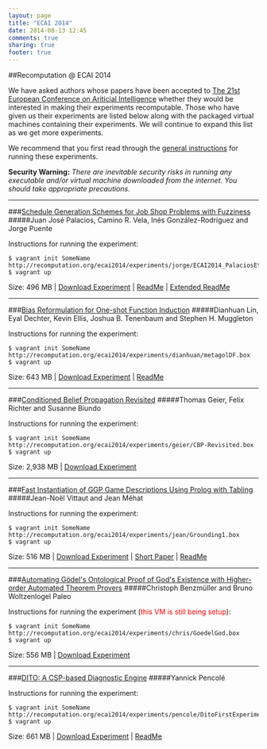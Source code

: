 ```yaml
---
layout: page
title: "ECAI 2014"
date: 2014-08-13 12:45
comments: true
sharing: true
footer: true
---
```


##Recomputation @ ECAI 2014

We have asked authors whose papers have been accepted to [The 21st European Conference on Ariticial Intelligence](http://www.ecai2014.org/) whether they would be interested in making their experiments recomputable. Those who have given us their experiments are listed below along with the packaged virtual machines containing their experiments. We will continue to expand this list as we get more experiments.

We recommend that you first read through the [general instructions](/ecai2014/instructions.html) for running these experiments.

**Security Warning:** *There are inevitable security risks in running any executable and/or virtual machine downloaded from the internet. You should take appropriate precautions.*

----
###[Schedule Generation Schemes for Job Shop Problems with Fuzziness](http://ebooks.iospress.nl/volumearticle/37021)
#####Juan Jos&eacute; Palacios, Camino R. Vela, In&eacute;s Gonz&aacute;lez-Rodr&iacute;guez and  Jorge Puente

Instructions for running the experiment:

    $ vagrant init SomeName http://recomputation.org/ecai2014/experiments/jorge/ECAI2014_PalaciosEtal.box
    $ vagrant up

Size: 496 MB | [Download Experiment](/ecai2014/experiments/jorge/ECAI2014_PalaciosEtal.box) | [ReadMe](/ecai2014/experiments/jorge/readme_ECAI2014_PalaciosEtal.txt) | [Extended ReadMe](/ecai2014/experiments/jorge/extended_readme.txt)

----
###[Bias Reformulation for One-shot Function Induction](http://ebooks.iospress.nl/volumearticle/36994)
#####Dianhuan Lin, Eyal Dechter, Kevin Ellis, Joshua B. Tenenbaum and Stephen H. Muggleton

Instructions for running the experiment:

    $ vagrant init SomeName http://recomputation.org/ecai2014/experiments/dianhuan/metagolDF.box
    $ vagrant up

Size: 643 MB | [Download Experiment](/ecai2014/experiments/dianhuan/metagolDF.box) | [ReadMe](/ecai2014/experiments/dianhuan/README.txt)

----
###[Conditioned Belief Propagation Revisited](http://ebooks.iospress.nl/volumearticle/37095)
#####Thomas Geier, Felix Richter and Susanne Biundo

Instructions for running the experiment:

    $ vagrant init SomeName http://recomputation.org/ecai2014/experiments/geier/CBP-Revisited.box
    $ vagrant up

Size: 2,938 MB | [Download Experiment](/ecai2014/experiments/geier/CBP-Revisited.box)

----
###[Fast Instantiation of GGP Game Descriptions Using Prolog with Tabling](http://ebooks.iospress.nl/volumearticle/37150)
#####Jean-No&euml;l Vittaut and Jean M&eacute;hat

Instructions for running the experiment:

    $ vagrant init SomeName http://recomputation.org/ecai2014/experiments/jean/Grounding1.box
    $ vagrant up

Size: 516 MB | [Download Experiment](/ecai2014/experiments/jean/Grounding1.box) | [Short Paper](/ecai2014/experiments/jean/InstantiationVittaut2014-short.pdf) | [ReadMe](/ecai2014/experiments/jean/README.txt)

----
###[Automating G&ouml;del's Ontological Proof of God's Existence with Higher-order Automated Theorem Provers](http://ebooks.iospress.nl/volumearticle/36922)
#####Christoph Benzm&uuml;ller and Bruno Woltzenlogel Paleo

Instructions for running the experiment (<font color="red">this VM is still being setup</font>):

    $ vagrant init SomeName http://recomputation.org/ecai2014/experiments/chris/GoedelGod.box
    $ vagrant up

Size: 556 MB | [Download Experiment](/ecai2014/experiments/chris/GoedelGod.box)


----
###[DITO: A CSP-based Diagnostic Engine](http://ebooks.iospress.nl/volumearticle/37023)
#####Yannick Pencol&eacute;

Instructions for running the experiment:

    $ vagrant init SomeName http://recomputation.org/ecai2014/experiments/pencole/DitoFirstExperimentsOnC6288.box
    $ vagrant up

Size: 661 MB | [Download Experiment](/ecai2014/experiments/pencole/DitoFirstExperimentsOnC6288.box) | [ReadMe](/ecai2014/experiments/pencole/README.txt)




